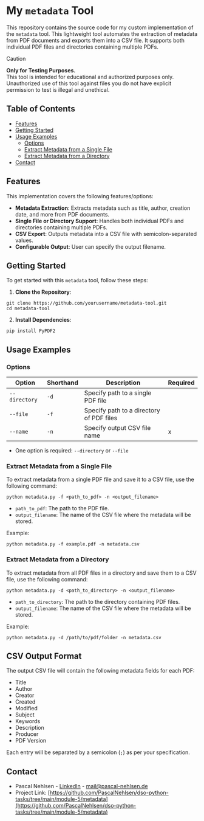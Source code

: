 # My `metadata` Tool

This repository contains the source code for my custom implementation of the `metadata` tool. This lightweight tool automates the extraction of metadata from PDF documents and exports them into a CSV file. It supports both individual PDF files and directories containing multiple PDFs.

> [!CAUTION]  
> **Only for Testing Purposes.**  
> This tool is intended for educational and authorized purposes only. Unauthorized use of this tool against files you do not have explicit permission to test is illegal and unethical.

## Table of Contents

- [Features](#features)
- [Getting Started](#getting-started)
- [Usage Examples](#usage-examples)
  - [Options](#options)
  - [Extract Metadata from a Single File](#extract-metadata-from-a-single-file)
  - [Extract Metadata from a Directory](#extract-metadata-from-a-directory)
- [Contact](#contact)

## Features

This implementation covers the following features/options:

- **Metadata Extraction**: Extracts metadata such as title, author, creation date, and more from PDF documents.
- **Single File or Directory Support**: Handles both individual PDFs and directories containing multiple PDFs.
- **CSV Export**: Outputs metadata into a CSV file with semicolon-separated values.
- **Configurable Output**: User can specify the output filename.

## Getting Started

To get started with this `metadata` tool, follow these steps:

1. **Clone the Repository**:

```shell
git clone https://github.com/yourusername/metadata-tool.git
cd metadata-tool
```

2. **Install Dependencies**:

```shell
pip install PyPDF2
```

## Usage Examples

### Options

| Option        | Shorthand | Description                              | Required |
| ------------- | --------- | ---------------------------------------- | -------- |
| `--directory` | `-d`      | Specify path to a single PDF file        |          |
| `--file`      | `-f`      | Specify path to a directory of PDF files |          |
| `--name`      | `-n`      | Specify output CSV file name             | x        |

- One option is required: `--directory` or `--file`

### Extract Metadata from a Single File

To extract metadata from a single PDF file and save it to a CSV file, use the following command:

```shell
python metadata.py -f <path_to_pdf> -n <output_filename>
```

- `path_to_pdf`: The path to the PDF file.
- `output_filename`: The name of the CSV file where the metadata will be stored.

Example:

```shell
python metadata.py -f example.pdf -n metadata.csv
```

### Extract Metadata from a Directory

To extract metadata from all PDF files in a directory and save them to a CSV file, use the following command:

```shell
python metadata.py -d <path_to_directory> -n <output_filename>
```

- `path_to_directory`: The path to the directory containing PDF files.
- `output_filename`: The name of the CSV file where the metadata will be stored.

Example:

```shell
python metadata.py -d /path/to/pdf/folder -n metadata.csv
```

## CSV Output Format

The output CSV file will contain the following metadata fields for each PDF:

- Title
- Author
- Creator
- Created
- Modified
- Subject
- Keywords
- Description
- Producer
- PDF Version

Each entry will be separated by a semicolon (`;`) as per your specification.

## Contact

- Pascal Nehlsen - [LinkedIn](https://www.linkedin.com/in/pascal-nehlsen) - [mail@pascal-nehlsen.de](mailto:mail@pascal-nehlsen.de)
- Project Link: [https://github.com/PascalNehlsen/dso-python-tasks/tree/main/module-5/metadata](https://github.com/PascalNehlsen/dso-python-tasks/tree/main/module-5/metadata)
